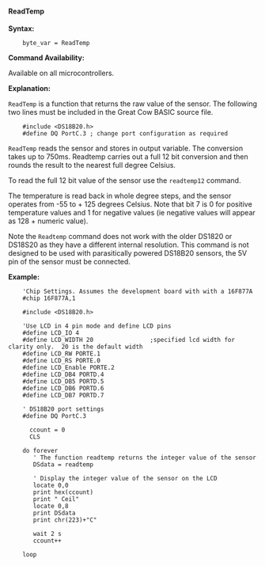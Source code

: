 <div class="section">

<div class="titlepage">

<div>

<div>

#### <span id="readtemp"></span>ReadTemp

</div>

</div>

</div>

<span class="strong">**Syntax:**</span>

``` screen
    byte_var = ReadTemp
```

<span class="strong">**Command Availability:**</span>

Available on all microcontrollers.

<span class="strong">**Explanation:**</span>

`ReadTemp` is a function that returns the raw value of the sensor. The
following two lines must be included in the Great Cow BASIC source file.

``` screen
    #include <DS18B20.h>
    #define DQ PortC.3 ; change port configuration as required
```

`ReadTemp` reads the sensor and stores in output variable. The
conversion takes up to 750ms. Readtemp carries out a full 12 bit
conversion and then rounds the result to the nearest full degree
Celsius.

To read the full 12 bit value of the sensor use the `readtemp12`
command.

The temperature is read back in whole degree steps, and the sensor
operates from -55 to + 125 degrees Celsius. Note that bit 7 is 0 for
positive temperature values and 1 for negative values (ie negative
values will appear as 128 + numeric value).

Note the `Readtemp` command does not work with the older DS1820 or
DS18S20 as they have a different internal resolution. This command is
not designed to be used with parasitically powered DS18B20 sensors, the
5V pin of the sensor must be connected.

<span class="strong">**Example:**</span>

``` screen
    'Chip Settings. Assumes the development board with with a 16F877A
    #chip 16F877A,1

    #include <DS18B20.h>

    'Use LCD in 4 pin mode and define LCD pins
    #define LCD_IO 4
    #define LCD_WIDTH 20                ;specified lcd width for clarity only.  20 is the default width
    #define LCD_RW PORTE.1
    #define LCD_RS PORTE.0
    #define LCD_Enable PORTE.2
    #define LCD_DB4 PORTD.4
    #define LCD_DB5 PORTD.5
    #define LCD_DB6 PORTD.6
    #define LCD_DB7 PORTD.7

    ' DS18B20 port settings
    #define DQ PortC.3

      ccount = 0
      CLS

    do forever
       ' The function readtemp returns the integer value of the sensor
       DSdata = readtemp

       ' Display the integer value of the sensor on the LCD
       locate 0,0
       print hex(ccount)
       print " Ceil"
       locate 0,8
       print DSdata
       print chr(223)+"C"

       wait 2 s
       ccount++

    loop
```

</div>
